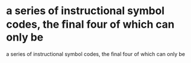# a series of instructional symbol codes, the ﬁnal four of which can only be

a series of instructional symbol codes, the ﬁnal four of which can only be